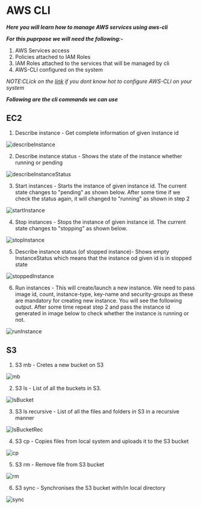 # AWS CLI

***Here you will learn how to manage AWS services using aws-cli***

***For this puprpose we will need the following:-***
1. AWS Services access
2. Policies attached to IAM Roles
3. IAM Roles attached to the services that will be managed by cli
4. AWS-CLI configured on the system

*NOTE:CLick on the [link](https://docs.aws.amazon.com/cli/latest/userguide/cli-chap-configure.html) if you dont know hot to configure AWS-CLI on your system*

***Following are the cli commands we can use***

## EC2

1. Describe instance - Get complete information of given instance id

![describeInstance](https://github.com/prem1204/Pranay-Assignments/blob/aws-cloud/images/aws-cli/describeInstance.PNG)

2. Describe instance status - Shows the state of the instance whether running or pending

![describeInstanceStatus](https://github.com/prem1204/Pranay-Assignments/blob/aws-cloud/images/aws-cli/describeInstanceStatus.PNG)

3. Start instances - Starts the instance of given instance id. The current state changes to "pending" as shown below. After some time if we check the status again, it will changed to "running" as shown in step 2

![startInstance](https://github.com/prem1204/Pranay-Assignments/blob/aws-cloud/images/aws-cli/startInstance.PNG)

4. Stop instances - Stops the instance of given instance id. The current state changes to "stopping" as shown below.

![stopInstance](https://github.com/prem1204/Pranay-Assignments/blob/aws-cloud/images/aws-cli/stopInstance.PNG)

5. Describe instance status (of stopped instance)- Shows empty InstanceStatus which means that the instance od given id is in stopped state

![stoppedInstance](https://github.com/prem1204/Pranay-Assignments/blob/aws-cloud/images/aws-cli/stoppedInstance.PNG)

6. Run instances - This will create/launch a new instance. We need to pass image id, count, instance-type, key-name and security-groups as these are mandatory for creating new instance. You will see the following output. After some time repeat step 2 and pass the instance id generated in image below to check whether the instance is running or not.

![runInstance](https://github.com/prem1204/Pranay-Assignments/blob/aws-cloud/images/aws-cli/runInstance.PNG)

## S3

1. S3 mb - Cretes a new bucket on S3

![mb](https://github.com/prem1204/Pranay-Assignments/blob/aws-cloud/images/aws-cli/mb.PNG)

2. S3 ls - List of all the buckets in S3.

![lsBucket](https://github.com/prem1204/Pranay-Assignments/blob/aws-cloud/images/aws-cli/lsBucket.PNG)

3. S3 ls recursive - List of all the files and folders in S3 in a recursive manner

![lsBucketRec](https://github.com/prem1204/Pranay-Assignments/blob/aws-cloud/images/aws-cli/lsBucketRec.PNG)

4. S3 cp - Copies files from local system and uploads it to the S3 bucket

![cp](https://github.com/prem1204/Pranay-Assignments/blob/aws-cloud/images/aws-cli/cp.PNG)

5. S3 rm - Remove file from S3 bucket

![rm](https://github.com/prem1204/Pranay-Assignments/blob/aws-cloud/images/aws-cli/rm.PNG)

6. S3 sync - Synchronises the S3 bucket with/in local directory

![sync](https://github.com/prem1204/Pranay-Assignments/blob/aws-cloud/images/aws-cli/sync.PNG)
